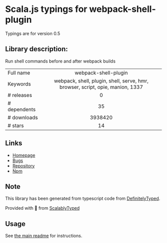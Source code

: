 
# Scala.js typings for webpack-shell-plugin

Typings are for version 0.5

## Library description:
Run shell commands before and after webpack builds

|                    |                 |
| ------------------ | :-------------: |
| Full name          | webpack-shell-plugin |
| Keywords           | webpack, shell, plugin, shell, serve, hmr, browser, script, opie, manion, 1337 |
| # releases         | 0 |
| # dependents       | 35 |
| # downloads        | 3938420 |
| # stars            | 14 |

## Links
- [Homepage](https://github.com/1337programming/webpack-shell-plugin)
- [Bugs](https://github.com/1337programming/webpack-shell-plugin/issues)
- [Repository](https://github.com/1337programming/webpack-shell-plugin)
- [Npm](https://www.npmjs.com/package/webpack-shell-plugin)
    


## Note
This library has been generated from typescript code from [DefinitelyTyped](https://definitelytyped.org).

Provided with :purple_heart: from [ScalablyTyped](https://github.com/oyvindberg/ScalablyTyped)

## Usage
See [the main readme](../../readme.md) for instructions.


